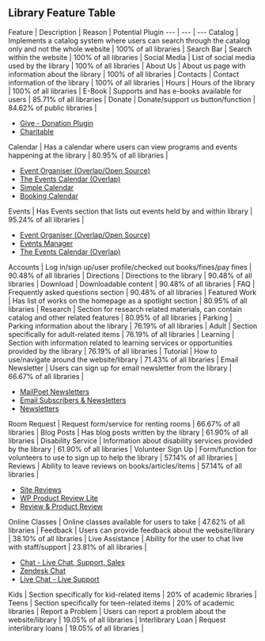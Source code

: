 ## Library Feature Table

Feature | Description | Reason | Potential Plugin
--- | --- | ---
Catalog | Implements a catalog system where users can search through the catalog only and not the whole website | 100% of all libraries |
Search Bar | Search within the website | 100% of all libraries |
Social Media | List of social media used by the library | 100% of all libraries |
About Us | About us page with information about the library | 100% of all libraries |
Contacts | Contact information of the library | 100% of all libraries |
Hours | Hours of the library | 100% of all libraries |
E-Book | Supports and has e-books available for users | 85.71% of all libraries |
Donate | Donate/support us button/function | 84.62% of public libraries | <ul><li><a href='https://wordpress.org/plugins/give/'>Give - Donation Plugin</a></li><li><a href='https://wordpress.org/plugins/charitable/'>Charitable</a></li></ul>
Calendar | Has a calendar where users can view programs and events happening at the library | 80.95% of all libraries | <ul><li>[Event Organiser (Overlap/Open Source)](https://wp-event-organiser.com/)</li><li>[The Events Calendar (Overlap)](https://wordpress.org/plugins/the-events-calendar/)</li><li>[Simple Calendar](https://wordpress.org/plugins/google-calendar-events/)</li><li>[Booking Calendar](https://wordpress.org/plugins/booking/)</li></ul>
Events | Has Events section that lists out events held by and within library | 95.24% of all libraries | <ul><li>[Event Organiser (Overlap/Open Source)](https://wp-event-organiser.com/)</li><li>[Events Manager](https://wordpress.org/plugins/events-manager/)</li><li>[The Events Calendar (Overlap)](https://wordpress.org/plugins/the-events-calendar/)</li></ul>
Accounts | Log in/sign up/user profile/checked out books/fines/pay fines | 90.48% of all libraries |
Directions | Directions to the library | 90.48% of all libraries |
Download | Downloadable content | 90.48% of all libraries |
FAQ | Frequently asked questions section | 90.48% of all libraries |
Featured Work | Has list of works on the homepage as a spotlight section | 80.95% of all libraries |
Research | Section for research related materials, can contain catalog and other related features | 80.95% of all libraries |
Parking | Parking information about the library | 76.19% of all libraries |
Adult | Section specifically for adult-related items | 76.19% of all libraries |
Learning | Section with information related to learning services or opportunities provided by the library | 76.19% of all libraries |
Tutorial | How to use/navigate around the website/library | 71.43% of all libraries |
Email Newsletter | Users can sign up for email newsletter from the library | 66.67% of all libraries | <ul><li>[MailPoet Newsletters](https://wordpress.org/plugins/mailpoet/)</li><li>[Email Subscribers & Newsletters](https://wordpress.org/plugins/email-subscribers/)</li><li>[Newsletters](https://wordpress.org/plugins/newsletters-lite/)</li></ul>
Room Request | Request form/service for renting rooms | 66.67% of all libraries |
Blog Posts | Has blog posts written by the library | 61.90% of all libraries |
Disability Service | Information about disability services provided by the library | 61.90% of all libraries |
Volunteer Sign Up | Form/function for volunteers to use to sign up to help the library | 57.14% of all libraries |
Reviews | Ability to leave reviews on books/articles/items | 57.14% of all libraries | <ul><li>[Site Reviews](https://wordpress.org/plugins/site-reviews/)</li><li>[WP Product Review Lite](https://wordpress.org/plugins/wp-product-review/)</li><li>[Review & Product Review](https://wordpress.org/plugins/review-builder/)</li></ul>
Online Classes | Online classes available for users to take | 47.62% of all libraries |
Feedback | Users can provide feedback about the website/library | 38.10% of all libraries |
Live Assistance | Ability for the user to chat live with staff/support | 23.81% of all libraries | <ul><li>[Chat - Live Chat, Support, Sales](https://wordpress.org/plugins/chats/)</li><li>[Zendesk Chat](https://wordpress.org/plugins/zopim-live-chat/)</li><li>[Live Chat - Live Support](https://wordpress.org/plugins/onwebchat/)</li></ul>
Kids | Section specifically for kid-related items | 20% of academic libraries |
Teens | Section specifically for teen-related items | 20% of academic libraries |
Report a Problem | Users can report a problem about the website/library | 19.05% of all libraries |
Interlibrary Loan | Request interlibrary loans | 19.05% of all libraries |
